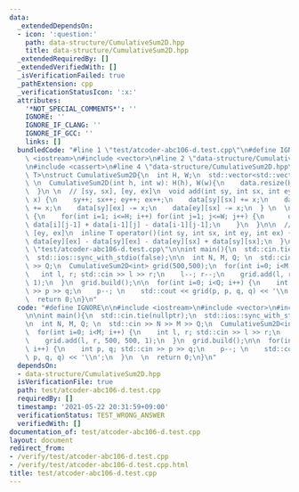 ```yaml
---
data:
  _extendedDependsOn:
  - icon: ':question:'
    path: data-structure/CumulativeSum2D.hpp
    title: data-structure/CumulativeSum2D.hpp
  _extendedRequiredBy: []
  _extendedVerifiedWith: []
  _isVerificationFailed: true
  _pathExtension: cpp
  _verificationStatusIcon: ':x:'
  attributes:
    '*NOT_SPECIAL_COMMENTS*': ''
    IGNORE: ''
    IGNORE_IF_CLANG: ''
    IGNORE_IF_GCC: ''
    links: []
  bundledCode: "#line 1 \"test/atcoder-abc106-d.test.cpp\"\n#define IGNORE\n\n#include\
    \ <iostream>\n#include <vector>\n#line 2 \"data-structure/CumulativeSum2D.hpp\"\
    \n#include <cassert>\n#line 4 \"data-structure/CumulativeSum2D.hpp\"\ntemplate<typename\
    \ T>\nstruct CumulativeSum2D{\n  int H, W;\n  std::vector<std::vector<T>> data;\n\
    \ \n  CumulativeSum2D(int h, int w): H(h), W(w){\n    data.resize(H+10, std::vector<T>(W+10));\n\
    \  }\n \n  // [sy, sx], [ey, ex]\n  void add(int sy, int sx, int ey, int ex, T\
    \ x) {\n    sy++; sx++; ey++; ex++;\n    data[sy][sx] += x;\n    data[ey][ex]\
    \ += x;\n    data[sy][ex] -= x;\n    data[ey][sx] -= x;\n  } \n  \n  void build()\
    \ {\n    for(int i=1; i<=H; i++) for(int j=1; j<=W; j++) {\n      data[i][j] +=\
    \ data[i][j-1] + data[i-1][j] - data[i-1][j-1];\n    }\n  }\n\n  // (sy, sx),\
    \ [ey, ex]\n  inline T operator()(int sy, int sx, int ey, int ex) { \n    return\
    \ data[ey][ex] - data[sy][ex] - data[ey][sx] + data[sy][sx];\n  }\n};\n#line 6\
    \ \"test/atcoder-abc106-d.test.cpp\"\n\nint main(){\n  std::cin.tie(nullptr);\n\
    \  std::ios::sync_with_stdio(false);\n\n  int N, M, Q; \n  std::cin >> N >> M\
    \ >> Q;\n  CumulativeSum2D<int> grid(500,500);\n  for(int i=0; i<M; i++) {\n \
    \   int l, r; std::cin >> l >> r;\n    l--; r--;\n    grid.add(l, r, 500, 500,\
    \ 1);\n  }\n  grid.build();\n\n  for(int i=0; i<Q; i++) {\n    int p, q; std::cin\
    \ >> p >> q;\n    p--; \n    std::cout << grid(p, p, q, q) << '\\n';\n  }\n  \n\
    \  return 0;\n}\n"
  code: "#define IGNORE\n\n#include <iostream>\n#include <vector>\n#include \"../data-structure/CumulativeSum2D.hpp\"\
    \n\nint main(){\n  std::cin.tie(nullptr);\n  std::ios::sync_with_stdio(false);\n\
    \n  int N, M, Q; \n  std::cin >> N >> M >> Q;\n  CumulativeSum2D<int> grid(500,500);\n\
    \  for(int i=0; i<M; i++) {\n    int l, r; std::cin >> l >> r;\n    l--; r--;\n\
    \    grid.add(l, r, 500, 500, 1);\n  }\n  grid.build();\n\n  for(int i=0; i<Q;\
    \ i++) {\n    int p, q; std::cin >> p >> q;\n    p--; \n    std::cout << grid(p,\
    \ p, q, q) << '\\n';\n  }\n  \n  return 0;\n}\n"
  dependsOn:
  - data-structure/CumulativeSum2D.hpp
  isVerificationFile: true
  path: test/atcoder-abc106-d.test.cpp
  requiredBy: []
  timestamp: '2021-05-22 20:31:59+09:00'
  verificationStatus: TEST_WRONG_ANSWER
  verifiedWith: []
documentation_of: test/atcoder-abc106-d.test.cpp
layout: document
redirect_from:
- /verify/test/atcoder-abc106-d.test.cpp
- /verify/test/atcoder-abc106-d.test.cpp.html
title: test/atcoder-abc106-d.test.cpp
---
```

